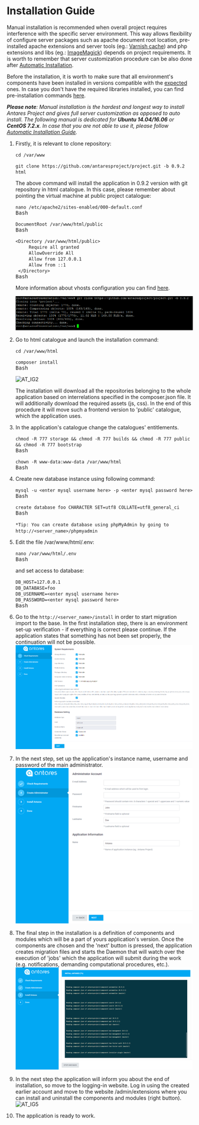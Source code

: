 # Installation Guide  

Manual installation is recommended when overall project requires interference with the specific server environment.
This way allows flexibility of configure server packages such as apache document root location, pre-installed apache extensions and server tools (eg.: [Varnish cache](https://varnish-cache.org/intro/index.html#intro)) and php extensions and libs (eg.: [ImageMagick](http://php.net/manual/en/book.imagick.php)) depends on project requirements.
It is worth to remember that server customization procedure can be also done after [Automatic Installation](installation_auto.md).    

Before the installation, it is worth to make sure that all environment's components have been installed in versions compatible with the [expected](requirements.md) ones.
In case you don't have the required libraries installed, you can find pre-installation commands [here](preconfiguration.md).    

***Please note**: Manual installation is the hardest and longest way to install Antares Project and gives full server customization as opposed to auto install.  The following manual is dedicated for **Ubuntu 14.04/16.06** or **CentOS 7.2.x**. In case that you are not able to use it, please follow [Automatic Installation Guide](installation_auto.md).*
  
1. Firstly, it is relevant to clone repository:  
    <pre class="codehilite language-bash code-toolbar"><code class=" language-bash"><span class="token function">cd</span> /var/www</code></pre>
    <pre class="codehilite language-bash code-toolbar"><code class=" language-bash">git clone https://github.com/antaresproject/project.git -b 0.9.2 html</code></pre>

    The above command will install the application in 0.9.2 version with git repository in html catalogue. 
    In this case, please remember about pointing the virtual machine at public project catalogue:

    <pre class="codehilite language-bash code-toolbar"><code class=" language-bash"><span class="token function">nano</span> /etc/apache2/sites-enabled/000-default.conf</code><div class="toolbar"><div class="toolbar-item"><span>Bash</span></div></div></pre>
    <pre class="codehilite language-bash code-toolbar"><code class=" language-bash">DocumentRoot /var/www/html/public</code><div class="toolbar"><div class="toolbar-item"><span>Bash</span></div></div></pre>
    
    <pre class="codehilite language-bash code-toolbar"><code class=" language-bash"><span class="token operator">&lt;</span>Directory /var/www/html/public<span class="token operator">&gt;</span>
        Require all granted
        AllowOverride All
        Allow from 127.0.0.1
        Allow from ::1
    <span class="token operator">&lt;</span>/Directory<span class="token operator">&gt;</span></code><div class="toolbar"><div class="toolbar-item"><span>Bash</span></div></div></pre>
    
    More information about vhosts configuration you can find [here](https://httpd.apache.org/docs/2.4/vhosts/examples.html).

    ![git_clone](../img/installation/git_clone.png)      
  
2. Go to html catalogue and launch the installation command:  
   
    <pre class="codehilite language-bash code-toolbar"><code class=" language-bash"><span class="token function">cd</span> /var/www/html</code></pre>
    <pre class="codehilite language-bash code-toolbar"><code class=" language-bash">composer <span class="token function">install</span></code><div class="toolbar"><div class="toolbar-item"><span>Bash</span></div></div></pre>

    ![AT_IG2](../img/docs/installation/installation_guide/AT_IG2.PNG)

    The installation will download all the repositories belonging to the whole application based on interrelations specified in the composer.json file. It will additionally download the required assets (js, css). In the end of this procedure it will move such a frontend version to 'public' catalogue, which the application uses.  

3. In the application's catalogue change the catalogues' entitlements.
   <pre class="codehilite language-bash code-toolbar"><code class=" language-bash"><span class="token function">chmod</span> -R 777 storage <span class="token operator">&amp;&amp;</span> <span class="token function">chmod</span> -R 777 builds <span class="token operator">&amp;&amp;</span> <span class="token function">chmod</span> -R 777 public <span class="token operator">&amp;&amp;</span> <span class="token function">chmod</span> -R 777 bootstrap</code><div class="toolbar"><div class="toolbar-item"><span>Bash</span></div></div></pre>    
   <pre class="codehilite language-bash code-toolbar"><code class=" language-bash"><span class="token function">chown</span> -R www-data:www-data /var/www/html</code><div class="toolbar"><div class="toolbar-item"><span>Bash</span></div></div></pre>

4. Create new database instance using following command:    
   <pre class="codehilite language-bash code-toolbar"><code class=" language-bash">mysql -u <span class="token operator">&lt;</span>enter mysql username here<span class="token operator">&gt;</span> -p <span class="token operator">&lt;</span>enter mysql password here<span class="token operator">&gt;</span></code><div class="toolbar"><div class="toolbar-item"><span>Bash</span></div></div></pre>   
   <pre class="codehilite language-bash code-toolbar"><code class="language-bash hljs">create database foo CHARACTER SET<span class="token operator">=</span>utf8 COLLATE<span class="token operator">=</span>utf8_general_ci</code><div class="toolbar"><div class="toolbar-item"><span>Bash</span></div></div></pre>
   `*Tip: You can create database using phpMyAdmin by going to http://<server_name>/phpmyadmin`
       
5.  Edit the file /var/www/html/.env:
    <pre class="codehilite language-bash code-toolbar"><code class=" language-bash"><span class="token function">nano</span> /var/www/html/.env</code><div class="toolbar"><div class="toolbar-item"><span>Bash</span></div></div></pre>
    and set access to database:
    <pre class="codehilite language-bash code-toolbar"><code class="language-bash hljs">DB_HOST<span class="token operator">=</span>127.0.0.1
    DB_DATABASE<span class="token operator">=</span>foo
    DB_USERNAME<span class="token operator">=</span><span class="token operator">&lt;</span>enter mysql username here<span class="token operator">&gt;</span>
    DB_PASSWORD<span class="token operator">=</span><span class="token operator">&lt;</span>enter mysql password here<span class="token operator">&gt;</span></code><div class="toolbar"><div class="toolbar-item"><span>Bash</span></div></div></pre>
  
6. Go to the `http://<server_name>/install` in order to start migration import to the base. In the first installation step, there is an environment set-up verification - if everything is correct please continue. If the application states that something has not been set properly, the continuation will not be possible.
   ![installation_manual_step_1](../img/docs/installation/installation_guide/installation_manual_step_1.PNG)

 
7. In the next step, set up the application's instance name, username and password of the main administrator.
   ![installation_manual_step_2](../img/docs/installation/installation_guide/installation_manual_step_2.PNG)

8. The final step in the installation is a definition of components and modules which will be a part of yours application's version. Once the components are chosen and the 'next' button is pressed, the application creates migration files and starts the Daemon that will watch over the execution of 'jobs' which the application will submit during the work (e.g. notifications, demanding computational procedures, etc.).    
   ![installation_manual_step_3](../img/docs/installation/installation_guide/installation_manual_step_3.PNG)
  
  
9. In the next step the application will inform you about the end of installation, so move to the logging-in website. Log in using the created earlier account and move to the website /admin/extensions where you can install and uninstall the components and modules (right button).  
   ![AT_IG5](../img/docs/installation/installation_guide/AT_IG5.PNG)
  
10. The application is ready to work.
